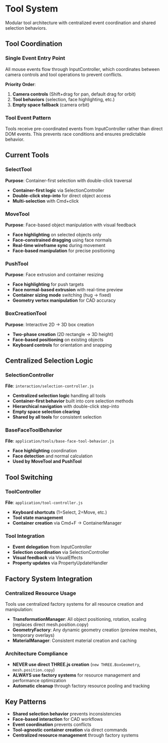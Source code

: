 # Tool System

Modular tool architecture with centralized event coordination and shared selection behaviors.

## Tool Coordination

### Single Event Entry Point
All mouse events flow through InputController, which coordinates between camera controls and tool operations to prevent conflicts.

**Priority Order**:
1. **Camera controls** (Shift+drag for pan, default drag for orbit)
2. **Tool behaviors** (selection, face highlighting, etc.)
3. **Empty space fallback** (camera orbit)

### Tool Event Pattern
Tools receive pre-coordinated events from InputController rather than direct DOM events. This prevents race conditions and ensures predictable behavior.

## Current Tools

### SelectTool
**Purpose**: Container-first selection with double-click traversal
- **Container-first logic** via SelectionController
- **Double-click step-into** for direct object access
- **Multi-selection** with Cmd+click

### MoveTool
**Purpose**: Face-based object manipulation with visual feedback
- **Face highlighting** on selected objects only
- **Face-constrained dragging** using face normals
- **Real-time wireframe sync** during movement
- **Face-based manipulation** for precise positioning

### PushTool
**Purpose**: Face extrusion and container resizing
- **Face highlighting** for push targets
- **Face normal-based extrusion** with real-time preview
- **Container sizing mode** switching (hug → fixed)
- **Geometry vertex manipulation** for CAD accuracy

### BoxCreationTool
**Purpose**: Interactive 2D → 3D box creation
- **Two-phase creation** (2D rectangle → 3D height)
- **Face-based positioning** on existing objects
- **Keyboard controls** for orientation and snapping

## Centralized Selection Logic

### SelectionController
**File**: `interaction/selection-controller.js`
- **Centralized selection logic** handling all tools
- **Container-first behavior** built into core selection methods
- **Hierarchical navigation** with double-click step-into
- **Empty space selection clearing**
- **Shared by all tools** for consistent selection

### BaseFaceToolBehavior
**File**: `application/tools/base-face-tool-behavior.js`
- **Face highlighting** coordination
- **Face detection** and normal calculation
- **Used by MoveTool and PushTool**

## Tool Switching

### ToolController
**File**: `application/tool-controller.js`
- **Keyboard shortcuts** (1=Select, 2=Move, etc.)
- **Tool state management**
- **Container creation** via Cmd+F → ContainerManager

### Tool Integration
- **Event delegation** from InputController
- **Selection coordination** via SelectionController
- **Visual feedback** via VisualEffects
- **Property updates** via PropertyUpdateHandler

## Factory System Integration

### Centralized Resource Usage
Tools use centralized factory systems for all resource creation and manipulation:
- **TransformationManager**: All object positioning, rotation, scaling (replaces direct mesh.position.copy)
- **GeometryFactory**: Any dynamic geometry creation (preview meshes, temporary overlays)
- **MaterialManager**: Consistent material creation and caching

### Architecture Compliance
- **NEVER use direct THREE.js creation** (`new THREE.BoxGeometry`, `mesh.position.copy`)
- **ALWAYS use factory systems** for resource management and performance optimization
- **Automatic cleanup** through factory resource pooling and tracking

## Key Patterns
- **Shared selection behavior** prevents inconsistencies
- **Face-based interaction** for CAD workflows
- **Event coordination** prevents conflicts
- **Tool-agnostic container creation** via direct commands
- **Centralized resource management** through factory systems